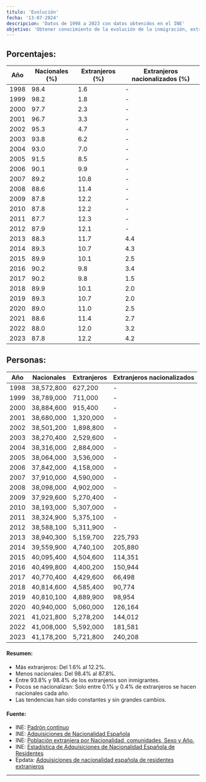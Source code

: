 ```yaml
---
titulo: 'Evolución'
fecha: '13-07-2024'
descripcion: 'Datos de 1998 a 2023 con datos obtenidos en el INE'
objetivo: 'Obtener conocimiento de la evolución de la inmigración, extranjeros, nacionales y extranjeros nacionalizados en los últimos años, '
---
```


## Porcentajes:

| Año  | Nacionales (%) | Extranjeros (%) | Extranjeros nacionalizados (%) |
| ---- | -------------- | --------------- | ------------------------------ |
| 1998 | 98.4           | 1.6             | -                              |
| 1999 | 98.2           | 1.8             | -                              |
| 2000 | 97.7           | 2.3             | -                              |
| 2001 | 96.7           | 3.3             | -                              |
| 2002 | 95.3           | 4.7             | -                              |
| 2003 | 93.8           | 6.2             | -                              |
| 2004 | 93.0           | 7.0             | -                              |
| 2005 | 91.5           | 8.5             | -                              |
| 2006 | 90.1           | 9.9             | -                              |
| 2007 | 89.2           | 10.8            | -                              |
| 2008 | 88.6           | 11.4            | -                              |
| 2009 | 87.8           | 12.2            | -                              |
| 2010 | 87.8           | 12.2            | -                              |
| 2011 | 87.7           | 12.3            | -                              |
| 2012 | 87.9           | 12.1            | -                              |
| 2013 | 88.3           | 11.7            | 4.4                            |
| 2014 | 89.3           | 10.7            | 4.3                            |
| 2015 | 89.9           | 10.1            | 2.5                            |
| 2016 | 90.2           | 9.8             | 3.4                            |
| 2017 | 90.2           | 9.8             | 1.5                            |
| 2018 | 89.9           | 10.1            | 2.0                            |
| 2019 | 89.3           | 10.7            | 2.0                            |
| 2020 | 89.0           | 11.0            | 2.5                            |
| 2021 | 88.6           | 11.4            | 2.7                            |
| 2022 | 88.0           | 12.0            | 3.2                            |
| 2023 | 87.8           | 12.2            | 4.2                            |

## Personas:

| Año  | Nacionales | Extranjeros | Extranjeros nacionalizados |
| ---- | ---------- | ----------- | -------------------------- |
| 1998 | 38,572,800 | 627,200     | -                          |
| 1999 | 38,789,000 | 711,000     | -                          |
| 2000 | 38,884,600 | 915,400     | -                          |
| 2001 | 38,680,000 | 1,320,000   | -                          |
| 2002 | 38,501,200 | 1,898,800   | -                          |
| 2003 | 38,270,400 | 2,529,600   | -                          |
| 2004 | 38,316,000 | 2,884,000   | -                          |
| 2005 | 38,064,000 | 3,536,000   | -                          |
| 2006 | 37,842,000 | 4,158,000   | -                          |
| 2007 | 37,910,000 | 4,590,000   | -                          |
| 2008 | 38,098,000 | 4,902,000   | -                          |
| 2009 | 37,929,600 | 5,270,400   | -                          |
| 2010 | 38,193,000 | 5,307,000   | -                          |
| 2011 | 38,324,900 | 5,375,100   | -                          |
| 2012 | 38,588,100 | 5,311,900   | -                          |
| 2013 | 38,940,300 | 5,159,700   | 225,793                    |
| 2014 | 39,559,900 | 4,740,100   | 205,880                    |
| 2015 | 40,095,400 | 4,504,600   | 114,351                    |
| 2016 | 40,499,800 | 4,400,200   | 150,944                    |
| 2017 | 40,770,400 | 4,429,600   | 66,498                     |
| 2018 | 40,814,600 | 4,585,400   | 90,774                     |
| 2019 | 40,810,100 | 4,889,900   | 98,954                     |
| 2020 | 40,940,000 | 5,060,000   | 126,164                    |
| 2021 | 41,021,800 | 5,278,200   | 144,012                    |
| 2022 | 41,008,000 | 5,592,000   | 181,581                    |
| 2023 | 41,178,200 | 5,721,800   | 240,208                    |

#### Resumen:

-   Más extranjeros: Del 1.6% al 12.2%.
-   Menos nacionales: Del 98.4% al 87.8%.
-   Entre 93.8% y 98.4% de los extranjeros son inmigrantes.
-   Pocos se nacionalizan: Solo entre 0.1% y 0.4% de extranjeros se hacen nacionales cada año.
-   Las tendencias han sido constantes y sin grandes cambios.

#### Fuente:

-   INE: [Padrón contínuo](https://www.ine.es/dyngs/INEbase/es/operacion.htm?c=Estadistica_C&cid=1254736177012&menu=ultiDatos&idp=1254734710990)
-   INE: [Adquisiciones de Nacionalidad Española](https://www.ine.es/dyngs/Prensa/EANER2023.htm#:~:text=De%20las%20240.208%20personas%20residentes,espa%C3%B1ola%20en%202023%20fue%202018.)
-   INE: [Población extranjera por Nacionalidad, comunidades, Sexo y Año.](https://www.ine.es/jaxi/Tabla.htm?path=/t20/e245/p08/l0/&file=02005.px&L=0)
-   INE: [Estadística de Adquisiciones de Nacionalidad Española de Residentes](https://ine.es/dyngs/INEbase/es/operacion.htm?c=Estadistica_C&cid=1254736177001&menu=ultiDatos&idp=1254735573002)
-   Epdata: [Adquisiciones de nacionalidad española de residentes extranjeros](https://www.epdata.es/datos/adquisiciones-nacionalidad-espanola-residentes-extranjeros-estadisticas/387)

---
